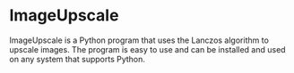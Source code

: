 # ImageUpscale
ImageUpscale is a Python program that uses the Lanczos algorithm to upscale images. The program is easy to use and can be installed and used on any system that supports Python.

